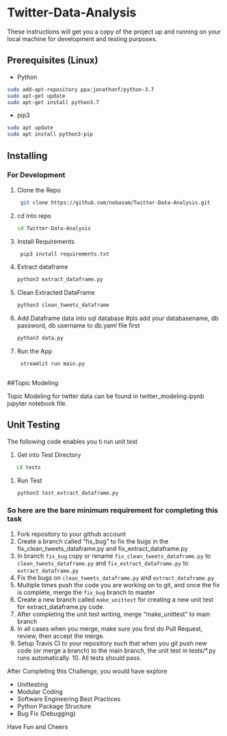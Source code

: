 # Twitter-Data-Analysis

These instructions will get you a copy of the project up and running on your local machine for development and testing purposes.

## Prerequisites (Linux)
- Python

```bash
sudo add-apt-repository ppa:jonathonf/python-3.7
sudo apt-get update
sudo apt-get install python3.7
```

- pip3

```bash
sudo apt update
sudo apt install python3-pip
```



## Installing

### For Development

1. Clone the Repo
   ```bash
    git clone https://github.com/nebasam/Twitter-Data-Analysis.git
   ```
1. cd into repo
   ```bash
   cd Twitter-Data-Analysis
   ```
1. Install Requirements
   ```bash
    pip3 install requirements.txt
   ```
1. Extract dataframe
   ```bash
   python3 extract_dataframe.py
   ```
1. Clean Extracted DataFrame
   ```bash
   python3 clean_tweets_dataframe
   ```
1. Add Dataframe data into sql database  #pls add your databasename, db password, db username to db.yaml file first
   ```bash
   python3 data.py
   ```
3. Run the App
   ```bash
    streamlit run main.py



##Topic Modeling


Topic Modeling for twtter data can be found in twitter_modeling.ipynb jupyter notebook file.


## Unit Testing

The following code enables you ti run unit test

1. Get into Test Directory
```bash
   cd tests
   ```
1. Run Test
   ```bash
   python3 test_extract_dataframe.py
   ```

### So here are the bare minimum requirement for completing this task

1. Fork repository to your github account
2. Create a branch called “fix_bug” to fix the bugs in the fix_clean_tweets_dataframe.py and fix_extract_dataframe.py 
3. In branch `fix_bug` copy or rename `fix_clean_tweets_dataframe.py` to `clean_tweets_dataframe.py` and `fix_extract_dataframe.py`  to `extract_dataframe.py` 
4. Fix the bugs on `clean_tweets_dataframe.py` and `extract_dataframe.py` 
5. Multiple times push the code you are working on to git, and once the fix is complete, merge the `fix_bug` branch to master
6. Create a new branch called `make_unittest` for creating a new unit test for extract_dataframe.py code.
7. After completing the unit test writing, merge  “make_unittest”  to main branch
8. In all cases when you merge, make sure you first do Pull Request, review, then accept the merge.
9. Setup Travis CI to your repository such that when you git push new code (or merge a branch) to the main branch, the unit test in tests/*.py runs automatically. 10. All tests should pass.

After Completing this Challenge, you would have explore  

- Unittesting
- Modular Coding
- Software Engineering Best Practices
- Python Package Structure
- Bug Fix (Debugging)

Have Fun and Cheers
